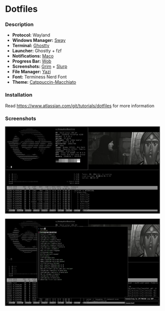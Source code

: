 # Dotfiles

### Description

- **Protocol:** Wayland
- **Windows Manager:** [Sway](https://github.com/swaywm/sway)
- **Terminal:** [Ghostty](https://github.com/ghostty-org/ghostty)
- **Launcher:** Ghostty + fzf
- **Notifications:** [Maco](https://github.com/emersion/mako)
- **Progress Bar:** [Wob](https://github.com/francma/wob)
- **Screenshots:** [Grim](https://github.com/emersion/grim) + [Slurp](https://github.com/emersion/slurp)
- **File Manager:** [Yazi](https://github.com/sxyazi/yazi)
- **Font:** Terminess Nerd Font
- **Theme:** [Catppuccin-Macchiato](https://github.com/catppuccin/catppuccin)

### Installation

Read https://www.atlassian.com/git/tutorials/dotfiles for more information

### Screenshots

![Desktop](https://github.com/emptyseth/dotfiles/blob/master/.config/dotfiles/screenshots/screen_1.png "Desktop")

![Desktop+Launcher+Notifications](https://github.com/emptyseth/dotfiles/blob/master/.config/dotfiles/screenshots/screen_2.png "Desktop+Launcher+Notifications")
